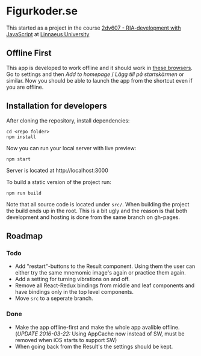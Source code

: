 # Figurkoder.se
This started as a project in the course [2dv607 - RIA-development with JavaScript](https://coursepress.lnu.se/kurs/ria-utveckling-med-javascript/) at [Linnaeus University](https://coursepress.lnu.se/program/webbprogrammerare/)

## Offline First
This app is developed to work offline and it should work in [these browsers](http://caniuse.com/#search=service%20workers). Go to settings and then _Add to homepage_ / _Lägg till på startskärmen_ or similar. Now you should be able to launch the app from the shortcut even if you are offline.


## Installation for developers
After cloning the repository, install dependencies:
```
cd <repo folder>
npm install
```

Now you can run your local server with live preview:
```
npm start
```
Server is located at http://localhost:3000

To build a static version of the project run:
```
npm run build
```

Note that all source code is located under `src/`. When building the project the build ends up in the root. This is a bit ugly and the reason is that both development and hosting is done from the same branch on gh-pages.

## Roadmap

### Todo

 - Add "restart"-buttons to the Result component. Using them the user can either try the same mnemomic image's again or practice them again.
 - Add a setting for turning vibrations on and off.
 - Remove all React-Redux bindings from middle and leaf components and have bindings only in the top level components.
 - Move `src` to a seperate branch.

### Done

 - Make the app offline-first and make the whole app avalible offline. (*UPDATE 2016-03-22:* Using AppCache now instead of SW, must be removed when iOS starts to support SW)
 - When going back from the Result's the settings should be kept.
